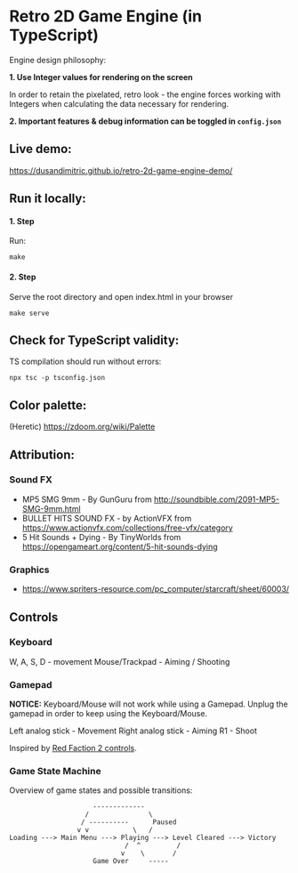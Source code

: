 # Retro 2D Game Engine (in TypeScript)

Engine design philosophy:

**1. Use Integer values for rendering on the screen**

In order to retain the pixelated, retro look - the engine forces working with
Integers when calculating the data necessary for rendering.

**2. Important features & debug information can be toggled in `config.json`**

## Live demo:

https://dusandimitric.github.io/retro-2d-game-engine-demo/

## Run it locally:

#### 1. Step

Run:

```
make
```

#### 2. Step

Serve the root directory and open index.html in your browser

```
make serve
```

## Check for TypeScript validity:

TS compilation should run without errors:

```
npx tsc -p tsconfig.json
```

## Color palette:

(Heretic) https://zdoom.org/wiki/Palette

## Attribution:

### Sound FX

- MP5 SMG 9mm - By GunGuru from http://soundbible.com/2091-MP5-SMG-9mm.html
- BULLET HITS SOUND FX - by ActionVFX from https://www.actionvfx.com/collections/free-vfx/category
- 5 Hit Sounds + Dying - By TinyWorlds from https://opengameart.org/content/5-hit-sounds-dying

### Graphics

- https://www.spriters-resource.com/pc_computer/starcraft/sheet/60003/

## Controls

### Keyboard

W, A, S, D - movement
Mouse/Trackpad - Aiming / Shooting

### Gamepad

**NOTICE:** Keyboard/Mouse will not work while using a Gamepad. Unplug the
gamepad in order to keep using the Keyboard/Mouse.

Left analog stick - Movement
Right analog stick - Aiming
R1 - Shoot

Inspired by [Red Faction 2 controls](https://www.gamesdatabase.org/Media/SYSTEM/Sony_Playstation_2/manual/Formated/Red_Faction_2_-_2002_-_THQ,_Inc..pdf).

### Game State Machine

Overview of game states and possible transitions:

```
                     -------------
                   /               \
                  / ----------      Paused
                 v v           \   /  
Loading ---> Main Menu ---> Playing ---> Level Cleared ---> Victory
                             /  ^         /
                            v    \       /
                     Game Over     -----
```
